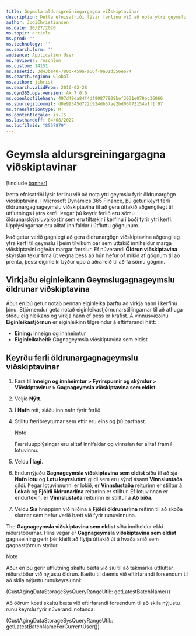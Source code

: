 ```yaml
---
title: Geymsla aldursgreiningargagna viðskiptavinar
description: Þetta efnisatriði lýsir ferlinu við að nota ytri geymslu fyrir öldrunargögn viðskiptavina. Þú getur keyrt ferli öldrunargagnageymslu viðskiptavinar til að gera úttakið aðgengilegt til útflutnings í ytra kerfi.
author: JodiChristiansen
ms.date: 10/27/2020
ms.topic: article
ms.prod: ''
ms.technology: ''
ms.search.form: ''
audience: Application User
ms.reviewer: roschlom
ms.custom: 14151
ms.assetid: 3d43ba40-780c-459a-a66f-9a01d556e674
ms.search.region: Global
ms.author: jchrist
ms.search.validFrom: 2016-02-28
ms.dyn365.ops.version: AX 7.0.0
ms.openlocfilehash: 497d49da84f4df90877908bef3031e079bc36066
ms.sourcegitcommit: d0e99545d722c924db57ae2bd06f72154a1f1f97
ms.translationtype: MT
ms.contentlocale: is-IS
ms.lasthandoff: 04/08/2022
ms.locfileid: "8557879"
---
```

# <a name="customer-aging-data-storage"></a>Geymsla aldursgreiningargagna viðskiptavinar

[!include [banner](../includes/banner.md)]


Þetta efnisatriði lýsir ferlinu við að nota ytri geymslu fyrir öldrunargögn viðskiptavina. Í Microsoft Dynamics 365 Finance, þú getur keyrt ferli öldrunargagnageymslu viðskiptavina til að gera úttakið aðgengilegt til útflutnings í ytra kerfi. Þegar þú keyrir ferlið eru sömu öldrunarskýrsluvalkostir sem eru tiltækir í kerfinu í boði fyrir ytri kerfi. Upplýsingarnar eru alltaf innifaldar í útfluttu gögnunum.

Það getur verið gagnlegt að gera öldrunargögn viðskiptavina aðgengileg ytra kerfi til geymslu í þeim tilvikum þar sem úttakið inniheldur marga viðskiptavini og/eða margar færslur. Ef núverandi **Öldrun viðskiptavina** skýrslan tekur tíma út vegna þess að hún hefur of mikið af gögnum til að prenta, þessi eiginleiki býður upp á aðra leið til að fá sömu gögnin.

## <a name="enable-the-customer-aging-data-storage-feature"></a>Virkjaðu eiginleikann Geymslugagnageymslu öldrunar viðskiptavina

Áður en þú getur notað þennan eiginleika þarftu að virkja hann í kerfinu þínu. Stjórnendur geta notað eiginleikastjórnunarstillingarnar til að athuga stöðu eiginleikans og virkja hann ef þess er krafist. Á vinnusvæðinu **Eiginleikastjórnun** er eiginleikinn tilgreindur á eftirfarandi hátt:

- **Eining:** Inneign og innheimtur
- **Eiginleikaheiti:** Gagnageymsla viðskiptavina sem eldist

## <a name="run-the-customer-aging-data-storage-process"></a>Keyrðu ferli öldrunargagnageymslu viðskiptavinar

1. Fara til **Inneign og innheimtur \> Fyrirspurnir og skýrslur \> Viðskiptavinur \> Gagnageymsla viðskiptavina sem eldist**.
2. Veljið **Nýtt**.
3. Í **Nafn** reit, sláðu inn nafn fyrir ferlið.
4. Stilltu færibreyturnar sem eftir eru eins og þú þarfnast.

    > [!NOTE]
    > Færsluupplýsingar eru alltaf innifaldar og vinnslan fer alltaf fram í lotuvinnu.

5. Veldu **Í lagi**.
6. Endurnýjaðu **Gagnageymsla viðskiptavina sem eldist** síðu til að sjá **Nafn lotu** og **Lotu keyrslutími** gildi sem eru sýnd ásamt **Vinnslustaða** gildi. Þegar lotuvinnunni er lokið, er **Vinnslustaða** reiturinn er stilltur á **Lokað** og **Fjöldi öldrunarlína** reiturinn er stilltur. Ef lotuvinnan er endurtekin, er **Vinnslustaða** reiturinn er stilltur á **Að bíða**.
7. Veldu **Sía** hnappinn við hliðina á **Fjöldi öldrunarlína** reitinn til að skoða síurnar sem hefur verið bætt við fyrir runuvinnuna.

The **Gagnageymsla viðskiptavina sem eldist** síða inniheldur ekki niðurstöðurnar. Hins vegar er **Gagnageymsla viðskiptavina sem eldist** gagnaeining gerir þér kleift að flytja úttakið út á hvaða snið sem gagnastjórnun styður.

> [!NOTE]
> Áður en þú gerir útflutning skaltu bæta við síu til að takmarka útfluttar niðurstöður við nýjustu öldrun. Bættu til dæmis við eftirfarandi forsendum til að skila nýjustu runukeyrslunni:
>
> (CustAgingDataStorageSysQueryRangeUtil:: getLatestBatchName())
>
> Að öðrum kosti skaltu bæta við eftirfarandi forsendum til að skila nýjustu runu keyrslu fyrir núverandi notanda:
>
> (CustAgingDataStorageSysQueryRangeUtil:: getLatestBatchNameForCurrentUser())
